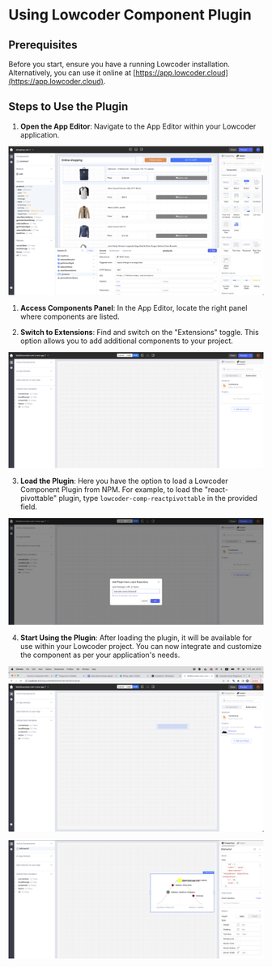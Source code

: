 # Using Lowcoder Component Plugin

## Prerequisites
Before you start, ensure you have a running Lowcoder installation. Alternatively, you can use it online at [https://app.lowcoder.cloud](https://app.lowcoder.cloud).

## Steps to Use the Plugin
1. **Open the App Editor**: Navigate to the App Editor within your Lowcoder application.

<p align="center">
  <img src="https://raw.githubusercontent.com/lowcoder-org/lowcoder-media-assets/main/images/App%20Editor%20%7C%20Main%20Screeen%20clean.png" alt="Lowcoder App Editor">
</p>

1. **Access Components Panel**: In the App Editor, locate the right panel where components are listed.

2. **Switch to Extensions**: Find and switch on the "Extensions" toggle. This option allows you to add additional components to your project.

<p align="center">
  <img src="https://raw.githubusercontent.com/lowcoder-org/lowcoder-media-assets/main/images/App%20Editor%20%7C%20Import%20Component%20Plugin%201.png" alt="Lowcoder App Editor">
</p>

3. **Load the Plugin**: Here you have the option to load a Lowcoder Component Plugin from NPM. For example, to load the "react-pivottable" plugin, type `lowcoder-comp-reactpivottable` in the provided field.

<p align="center">
  <img src="https://raw.githubusercontent.com/lowcoder-org/lowcoder-media-assets/main/images/App%20Editor%20%7C%20Import%20Component%20Plugin%202.png" alt="Lowcoder App Editor">
</p>

4. **Start Using the Plugin**: After loading the plugin, it will be available for use within your Lowcoder project. You can now integrate and customize the component as per your application's needs.

<p align="center">
  <img src="https://raw.githubusercontent.com/lowcoder-org/lowcoder-media-assets/main/images/App%20Editor%20%7C%20Import%20Component%20Plugin%203.png" alt="Lowcoder App Editor">
</p>

<p align="center">
  <img src="https://raw.githubusercontent.com/lowcoder-org/lowcoder-media-assets/main/images/App%20Editor%20%7C%20Import%20Component%20Plugin%204.png" alt="Lowcoder App Editor">
</p>